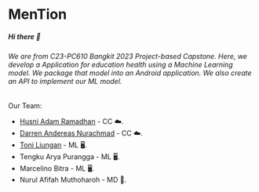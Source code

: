 # MenTion 

##### Hi there 👋
###### We are from C23-PC610 Bangkit 2023 Project-based Capstone. Here, we develop a Application for education health using a Machine Learning model. We package that model into an Android application. We also create an API to implement our ML model.
Our Team:
* [Husni Adam Ramadhan](https://github.com/husniadamramadhan) - CC ☁️.
* [Darren Andereas Nurachmad](https://github.com/andereasdarren12) - CC ☁️.
* [Toni Liungan](https://github.com/RazorTetra) - ML 🖥️.
* Tengku Arya Purangga - ML 🖥️.
* Marcelino Bitra - ML 🖥️.
* Nurul Afifah Muthoharoh - MD 📱.
<!--

**Here are some ideas to get you started:**

🙋‍♀️ A short introduction - what is your organization all about?
🌈 Contribution guidelines - how can the community get involved?
👩‍💻 Useful resources - where can the community find your docs? Is there anything else the community should know?
🍿 Fun facts - what does your team eat for breakfast?
🧙 Remember, you can do mighty things with the power of [Markdown](https://docs.github.com/github/writing-on-github/getting-started-with-writing-and-formatting-on-github/basic-writing-and-formatting-syntax)
-->
